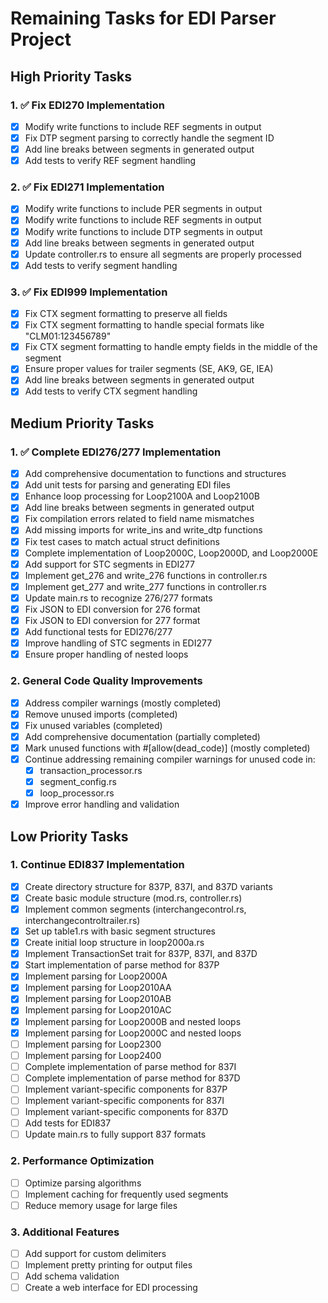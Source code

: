 # Remaining Tasks for EDI Parser Project

## High Priority Tasks

### 1. ✅ Fix EDI270 Implementation
- [x] Modify write functions to include REF segments in output
- [x] Fix DTP segment parsing to correctly handle the segment ID
- [x] Add line breaks between segments in generated output
- [x] Add tests to verify REF segment handling

### 2. ✅ Fix EDI271 Implementation
- [x] Modify write functions to include PER segments in output
- [x] Modify write functions to include REF segments in output
- [x] Modify write functions to include DTP segments in output
- [x] Add line breaks between segments in generated output
- [x] Update controller.rs to ensure all segments are properly processed
- [x] Add tests to verify segment handling

### 3. ✅ Fix EDI999 Implementation
- [x] Fix CTX segment formatting to preserve all fields
- [x] Fix CTX segment formatting to handle special formats like "CLM01:123456789"
- [x] Fix CTX segment formatting to handle empty fields in the middle of the segment
- [x] Ensure proper values for trailer segments (SE, AK9, GE, IEA)
- [x] Add line breaks between segments in generated output
- [x] Add tests to verify CTX segment handling

## Medium Priority Tasks

### 1. ✅ Complete EDI276/277 Implementation
- [x] Add comprehensive documentation to functions and structures
- [x] Add unit tests for parsing and generating EDI files
- [x] Enhance loop processing for Loop2100A and Loop2100B
- [x] Add line breaks between segments in generated output
- [x] Fix compilation errors related to field name mismatches
- [x] Add missing imports for write_ins and write_dtp functions
- [x] Fix test cases to match actual struct definitions
- [x] Complete implementation of Loop2000C, Loop2000D, and Loop2000E
- [x] Add support for STC segments in EDI277
- [x] Implement get_276 and write_276 functions in controller.rs
- [x] Implement get_277 and write_277 functions in controller.rs
- [x] Update main.rs to recognize 276/277 formats
- [x] Fix JSON to EDI conversion for 276 format
- [x] Fix JSON to EDI conversion for 277 format
- [x] Add functional tests for EDI276/277
- [x] Improve handling of STC segments in EDI277
- [x] Ensure proper handling of nested loops

### 2. General Code Quality Improvements
- [x] Address compiler warnings (mostly completed)
- [x] Remove unused imports (completed)
- [x] Fix unused variables (completed)
- [x] Add comprehensive documentation (partially completed)
- [x] Mark unused functions with #[allow(dead_code)] (mostly completed)
- [x] Continue addressing remaining compiler warnings for unused code in:
  - [x] transaction_processor.rs
  - [x] segment_config.rs
  - [x] loop_processor.rs
- [x] Improve error handling and validation

## Low Priority Tasks

### 1. Continue EDI837 Implementation
- [x] Create directory structure for 837P, 837I, and 837D variants
- [x] Create basic module structure (mod.rs, controller.rs)
- [x] Implement common segments (interchangecontrol.rs, interchangecontroltrailer.rs)
- [x] Set up table1.rs with basic segment structures
- [x] Create initial loop structure in loop2000a.rs
- [x] Implement TransactionSet trait for 837P, 837I, and 837D
- [x] Start implementation of parse method for 837P
- [x] Implement parsing for Loop2000A
- [x] Implement parsing for Loop2010AA
- [x] Implement parsing for Loop2010AB
- [x] Implement parsing for Loop2010AC
- [x] Implement parsing for Loop2000B and nested loops
- [x] Implement parsing for Loop2000C and nested loops
- [ ] Implement parsing for Loop2300
- [ ] Implement parsing for Loop2400
- [ ] Complete implementation of parse method for 837I
- [ ] Complete implementation of parse method for 837D
- [ ] Implement variant-specific components for 837P
- [ ] Implement variant-specific components for 837I
- [ ] Implement variant-specific components for 837D
- [ ] Add tests for EDI837
- [ ] Update main.rs to fully support 837 formats

### 2. Performance Optimization
- [ ] Optimize parsing algorithms
- [ ] Implement caching for frequently used segments
- [ ] Reduce memory usage for large files

### 3. Additional Features
- [ ] Add support for custom delimiters
- [ ] Implement pretty printing for output files
- [ ] Add schema validation
- [ ] Create a web interface for EDI processing
